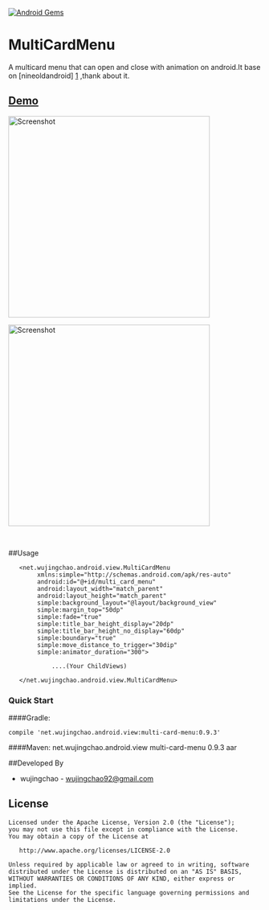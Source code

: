 [![Android Gems](http://www.android-gems.com/badge/wujingchao/MultiCardMenu.svg?branch=master)](http://www.android-gems.com/lib/wujingchao/MultiCardMenu)

# MultiCardMenu
 A multicard menu that can open and close with animation on android.It base on [nineoldandroid] [1] ,thank about it.

## <a href="https://raw.githubusercontent.com/wujingchao/MultiCardMenu/master/demo.apk">Demo</a>

   <img src="https://raw.githubusercontent.com/wujingchao/MultiCardMenu/master/multi_card_menu_demo_static.png"  width="401" heigit="638" alt="Screenshot"/>


<br/>
<p>
   <img src="https://raw.githubusercontent.com/wujingchao/MultiCardMenu/master/multi_card_menu_demo.gif"  width="401" heigit="638" alt="Screenshot"/>
</p>

<br/>

##Usage
	
	   <net.wujingchao.android.view.MultiCardMenu
	        xmlns:simple="http://schemas.android.com/apk/res-auto"
	        android:id="@+id/multi_card_menu"
	        android:layout_width="match_parent"
	        android:layout_height="match_parent"
	        simple:background_layout="@layout/background_view"
	        simple:margin_top="50dp"
	        simple:fade="true"
	        simple:title_bar_height_display="20dp"
	        simple:title_bar_height_no_display="60dp"
	        simple:boundary="true"
			simple:move_distance_to_trigger="30dip"
			simple:animator_duration="300">

				....(Your ChildViews)

	   </net.wujingchao.android.view.MultiCardMenu>
	
### Quick Start

####Gradle:

	compile 'net.wujingchao.android.view:multi-card-menu:0.9.3'

####Maven:
	<!-- you should configure jcenter repository-->
	<dependency>
		<groupId>net.wujingchao.android.view</groupId>
		<artifactId>multi-card-menu</artifactId>
		<version>0.9.3</version>
		<type>aar</type>
	</dependency>

##Developed By


- wujingchao -  wujingchao92@gmail.com





License
-------

    Licensed under the Apache License, Version 2.0 (the "License");
    you may not use this file except in compliance with the License.
    You may obtain a copy of the License at

       http://www.apache.org/licenses/LICENSE-2.0

    Unless required by applicable law or agreed to in writing, software
    distributed under the License is distributed on an "AS IS" BASIS,
    WITHOUT WARRANTIES OR CONDITIONS OF ANY KIND, either express or implied.
    See the License for the specific language governing permissions and
    limitations under the License.

[1]: https://github.com/JakeWharton/NineOldAndroids
